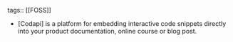 tags:: [[FOSS]]

- [Codapi] is a platform for embedding interactive code snippets directly into your product documentation, online course or blog post.